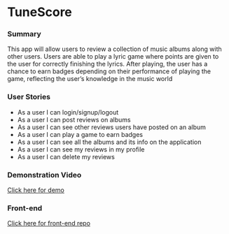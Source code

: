 # TuneScore

### Summary
This app will allow users to review a collection of music albums along with other users. Users are able to play a lyric game where points are given to the user for correctly finishing the lyrics. After playing, the user has a chance to earn badges depending on their performance of playing the game, reflecting the user’s knowledge in the music world

### User Stories
- As a user I can login/signup/logout
- As a user I can post reviews on albums
- As a user I can see other reviews users have posted on an album
- As a user I can play a game to earn badges
- As a user I can see all the albums and its info on the application
- As a user I can see my reviews in my profile
- As a user I can delete my reviews

### Demonstration Video
[Click here for demo](https://www.loom.com/share/5074db757d6e4191a291cd08e09f952e)

### Front-end
[Click here for front-end repo](https://github.com/zhaoerik/tunescore_frontend)
